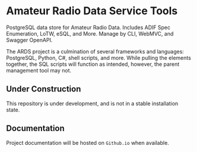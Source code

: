 # Amateur Radio Data Service Tools

PostgreSQL data store for Amateur Radio Data. Includes ADIF Spec Enumeration,
LoTW, eSQL, and More. Manage by CLI, WebMVC, and Swagger OpenAPI.  

The ARDS project is a culmination of several frameworks and languages: 
PostgreSQL, Python, C#, shell scripts, and more. While pulling the elements
together, the SQL scripts will function as intended, however, the parent
management tool may not.

## Under Construction

This repository is under development, and is not in a stable installation state.

## Documentation

Project documentation will be hosted on `Github.io` when available.
